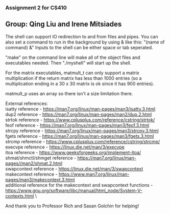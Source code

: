 ### Assignment 2 for CS410 
## Group: Qing Liu and Irene Mitsiades 

The shell can support IO redirection to and from files and pipes. You can also set a command to run in the background by using & like this: "(name of command) &"
Inputs to the shell can be either space or tab seperated. 

"make" on the command line will make all of the object files and executables needed. Then "./myshell" will start up the shell.

For the matrix executables, matmult_t can only support a matrix multiplication if the return matrix has less than 1000 entries (so a multiplication ending in a 30 x 30 matrix is ok since it has 900 entries).

matmult_p uses an array so there isn't a size limitation there.

External references: \
isatty reference - https://man7.org/linux/man-pages/man3/isatty.3.html \
dup2 reference - https://man7.org/linux/man-pages/man2/dup.2.html \
strtok reference - https://www.cplusplus.com/reference/cstring/strtok/ \
feof reference - https://man7.org/linux/man-pages/man3/feof.3.html \
strcpy reference - https://man7.org/linux/man-pages/man3/strcpy.3.html \
fgets reference - https://man7.org/linux/man-pages/man3/fgets.3.html \
strcmp reference - https://www.cplusplus.com/reference/cstring/strcmp/ \
execvpe reference - https://linux.die.net/man/3/execvpe \
itoa reference - https://www.geeksforgeeks.org/implement-itoa/ \
shmat/shmctl/shmget reference - https://man7.org/linux/man-pages//man2/shmat.2.html \
swapcontext reference - https://linux.die.net/man/3/swapcontext \
makecontext reference - https://www.man7.org/linux/man-pages/man3/makecontext.3.html \
additional reference for the makecontext and swapcontext functions - https://www.gnu.org/software/libc/manual/html_node/System-V-contexts.html \

And thank you to Professor Rich and Sasan Golchin for helping!
